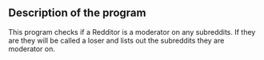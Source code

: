 ## Description of the program

This program checks if a Redditor is a moderator on any subreddits. If they are they will be called a loser and lists out the subreddits they are moderator on.
